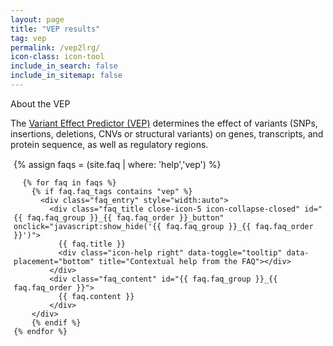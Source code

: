 ```yaml
---
layout: page
title: "VEP results"
tag: vep
permalink: /vep2lrg/
icon-class: icon-tool
include_in_search: false
include_in_sitemap: false
---
```


<script type="text/javascript" src="/js/vep2lrg.js"></script>
<script type="text/javascript">
  window.onload = function () {
    get_vep_results();
  }
</script>

<div class="section-box" id="search_help">
  <div class="clearfix">
    <div class="section-header icon-help left">About the VEP</div>
    <div class="right close-button icon-close close-icon-0" title="Close this box" onclick="javascript:$('#search_help').hide()"></div>
  </div>
  <p class="margin-top-5 margin-bottom-0 smaller-text">
    The <a href="http://www.ensembl.org/info/docs/tools/vep/index.html" target="_blank">Variant Effect Predictor (VEP)</a> determines the effect of variants (SNPs, insertions, deletions, CNVs or structural variants) on genes, transcripts, and protein sequence, as well as regulatory regions. 
  </p>
  <div style="margin: 15px 5px 0px">
    {% assign faqs = (site.faq | where: 'help','vep') %}
     
      {% for faq in faqs %}
        {% if faq.faq_tags contains "vep" %}
          <div class="faq_entry" style="width:auto">
            <div class="faq_title close-icon-5 icon-collapse-closed" id="{{ faq.faq_group }}_{{ faq.faq_order }}_button" onclick="javascript:show_hide('{{ faq.faq_group }}_{{ faq.faq_order }}')">
              {{ faq.title }}
              <div class="icon-help right" data-toggle="tooltip" data-placement="bottom" title="Contextual help from the FAQ"></div>
            </div>
            <div class="faq_content" id="{{ faq.faq_group }}_{{ faq.faq_order }}">
              {{ faq.content }}
            </div>
        </div>
        {% endif %}
    {% endfor %}
  </div>
</div>

<div id="vep_results"></div>



